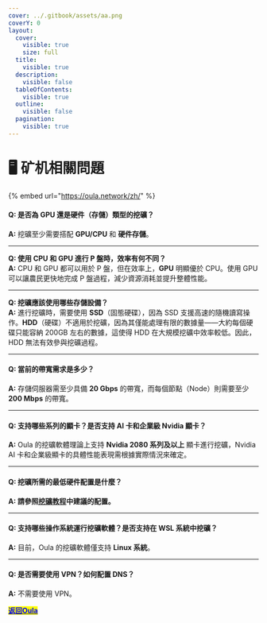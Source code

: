 ```yaml
---
cover: ../.gitbook/assets/aa.png
coverY: 0
layout:
  cover:
    visible: true
    size: full
  title:
    visible: true
  description:
    visible: false
  tableOfContents:
    visible: true
  outline:
    visible: false
  pagination:
    visible: true
---
```


# 🖥️ 矿机相關問題

{% embed url="https://oula.network/zh/" %}

#### **Q: 是否為 GPU 還是硬件（存儲）類型的挖礦？**

**A:** 挖礦至少需要搭配 **GPU/CPU** 和 **硬件存儲**。

***

**Q: 使用 CPU 和 GPU 進行 P 盤時，效率有何不同？**\
**A:** CPU 和 GPU 都可以用於 P 盤，但在效率上，**GPU** 明顯優於 CPU。使用 GPU 可以讓農民更快地完成 P 盤過程，減少資源消耗並提升整體性能。

***

**Q: 挖礦應該使用哪些存儲設備？**\
**A:** 進行挖礦時，需要使用 **SSD**（固態硬碟），因為 SSD 支援高速的隨機讀寫操作。**HDD**（硬碟）不適用於挖礦，因為其僅能處理有限的數據量——大約每個硬碟只能容納 200GB 左右的數據，這使得 HDD 在大規模挖礦中效率較低。因此，HDD 無法有效參與挖礦過程。

***

#### **Q: 當前的帶寬需求是多少？**

**A:** 存儲伺服器需至少具備 **20 Gbps** 的帶寬，而每個節點（Node）則需要至少 **200 Mbps** 的帶寬。

***

#### **Q: 支持哪些系列的顯卡？是否支持 AI 卡和企業級 Nvidia 顯卡？**

**A:** Oula 的挖礦軟體理論上支持 **Nvidia 2080 系列及以上** 顯卡進行挖礦，Nvidia AI 卡和企業級顯卡的具體性能表現需根據實際情況來確定。

***

#### **Q: 挖礦所需的最低硬件配置是什麼？**

**A: 請參照**[**挖礦教程**](../kai-shi-wa-kuang/publish-your-docs-1/#ruan-jian-he-ying-jian-huan-jing-jian-yi-pei-zhi)**中建議的配置。**

***

#### **Q: 支持哪些操作系統運行挖礦軟體？是否支持在 WSL 系統中挖礦？**

**A:** 目前，Oula 的挖礦軟體僅支持 **Linux 系統**。

***

#### **Q: 是否需要使用 VPN？如何配置 DNS？**

**A:** 不需要使用 VPN。





[<mark style="color:blue;">**返回Oula**</mark>](https://oula.network/zh/login)
